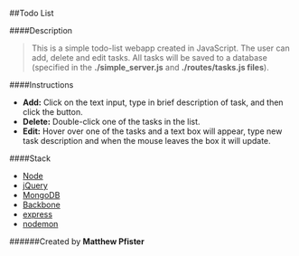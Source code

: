 ##Todo List

####Description
> This is a simple todo-list webapp created in JavaScript. The user can add, delete and edit tasks. All tasks will be saved to a database (specified in the **./simple_server.js** and **./routes/tasks.js files**).

####Instructions
* **Add:** Click on the text input, type in brief description of task, and then click the button.
* **Delete:** Double-click one of the tasks in the list.
* **Edit:** Hover over one of the tasks and a text box will appear, type new task description and when the mouse leaves the box it will update.

####Stack
* [Node](http://nodejs.org/download/)
* [jQuery](http://jquery.com/download/)
* [MongoDB](http://www.mongodb.org/downloads)
* [Backbone](http://backbonejs.org/)
* [express](https://github.com/visionmedia/express)
* [nodemon](https://github.com/remy/nodemon)



######Created by **Matthew Pfister**

